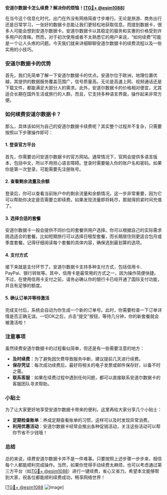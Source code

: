 **安道尔数据卡怎么续费？解决你的烦恼！[[TG💪+ @esim1088](https://t.me/s/esim1088)]**

在当今这个信息化时代，出门在外没有网络简直寸步难行。无论是旅游、商务出行还是日常学习，一张好的数据卡总能让我们更轻松地获取信息。而提到数据卡，很多人可能会想到安道尔数据卡。安道尔数据卡以其稳定的服务和实惠的价格受到许多用户的青睐。然而，对于初次使用或者不太熟悉它的用户来说，“如何续费”可能是一个让人头疼的问题。今天我们就来详细聊聊安道尔数据卡的续费流程以及一些实用的小技巧。

### 安道尔数据卡的优势

首先，我们先简单了解一下安道尔数据卡的优点。安道尔位于欧洲，地理位置优越，其提供的数据服务覆盖范围广，信号质量高。无论是高速上网、视频通话还是下载文件，都能满足大部分人的需求。此外，安道尔数据卡的价格相对便宜，尤其适合长期在国外生活或旅行的人群。而且，它支持多种语言界面，操作起来非常方便。

### 如何续费安道尔数据卡？

那么，具体该如何为自己的安道尔数据卡续费呢？其实整个过程并不复杂，只需要按照以下步骤操作即可：

#### 1. 登录官方平台

首先，你需要访问安道尔数据卡的官方网站。通常情况下，官网会提供多语言版本，包括中文，所以不用担心语言障碍。登录时需要输入你的账户名和密码。如果你是第一次登录，可能需要先注册账号。

#### 2. 查看剩余流量及余额

登录后，你可以查看当前账户中的剩余流量和余额情况。这一步非常重要，因为它可以帮助你决定是否需要立即续费。如果发现流量即将耗尽，那就得抓紧时间充值了。

#### 3. 选择合适的套餐

安道尔数据卡一般会提供不同价位的套餐供用户选择。你可以根据自己的实际需求挑选适合的套餐。比如短期旅行可以选择日租型套餐，而长期居住则更适合包月或季度套餐。记得仔细阅读每个套餐的具体内容，确保选到最划算的选项。

#### 4. 支付方式

接下来就是支付环节了。安道尔数据卡支持多种支付方式，包括信用卡、PayPal、银行转账等。其中，信用卡是最常用的方式之一，因为操作简便快捷。不过，在使用信用卡支付之前，请务必确认你的银行卡已经开通了国际支付功能，并且有足够的额度。

#### 5. 确认订单并等待激活

完成支付后，系统会自动为你生成一个新的订单号。此时，你需要检查一下订单详情是否正确无误。一切OK之后，点击“提交”按钮，等待几分钟，你的新套餐就会被激活啦！

### 注意事项

虽然续费安道尔数据卡的过程看似简单，但还是有一些需要注意的地方：

- **及时续费**：为了避免因欠费导致服务中断，建议提前几天进行续费。
- **保存凭证**：每次成功续费后，最好将相关的电子发票或邮件保存好，以备不时之需。
- **联系客服**：如果在续费过程中遇到任何问题，都可以直接联系安道尔数据卡的客服团队寻求帮助。

### 小贴士

为了让大家更好地享受安道尔数据卡带来的便利，这里再给大家分享几个小贴士：

- **定期检查账单**：养成定期查看账单的习惯，这样可以及时发现异常消费。
- **利用优惠活动**：安道尔数据卡经常会推出各种促销活动，关注这些活动可以帮你节省不少钱哦！

### 总结

总的来说，续费安道尔数据卡并不是一件难事。只要按照上述步骤一步步来，相信每个人都能顺利完成操作。当然，如果你觉得手动续费太麻烦，也可以考虑通过第三方平台（如[TG💪+ @esim1088](https://t.me/s/esim1088)）进行一键续费，省心又省力。希望本文能够帮到大家，祝各位都能顺利续费成功，畅享网络世界！

[[TG💪+ @esim1088](https://t.me/s/esim1088) ![Image](https://i.postimg.cc/4NQfJmqS/Snipaste-2025-05-13-00-14-12.png)]